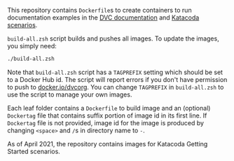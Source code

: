 This repository contains `Dockerfile`s to create containers to run
documentation examples in the [DVC documentation](https://dvc.org/doc/) and
[Katacoda scenarios](https://katacoda.com/dvc/). 

`build-all.zsh` script builds and pushes all images. To update the images, you
simply need:

```bash
./build-all.zsh
```

Note that `build-all.zsh` script has a `TAGPREFIX` setting which should be set
to a Docker Hub id. The script will report errors if you don't have permission
to push to [docker.io/dvcorg](https://docker.io/dvcorg). You can change
`TAGPREFIX` in `build-all.zsh` to use the script to manage your own images. 

Each leaf folder contains a `Dockerfile` to build image and an (optional)
`Dockertag` file that contains suffix portion of image id in its first line. If
`Dockertag` file is not provided, image id for the image is produced by
changing `<space>` and `/`s in directory name to `-`.

As of April 2021, the repository contains images for Katacoda Getting Started
scenarios.
